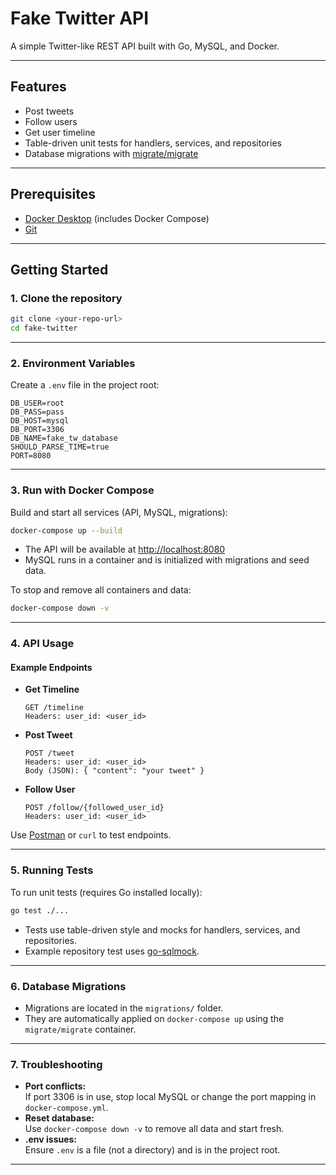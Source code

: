 # Fake Twitter API

A simple Twitter-like REST API built with Go, MySQL, and Docker.

---

## Features

- Post tweets
- Follow users
- Get user timeline
- Table-driven unit tests for handlers, services, and repositories
- Database migrations with [migrate/migrate](https://github.com/golang-migrate/migrate)

---

## Prerequisites

- [Docker Desktop](https://www.docker.com/products/docker-desktop) (includes Docker Compose)
- [Git](https://git-scm.com/)

---

## Getting Started

### 1. Clone the repository

```sh
git clone <your-repo-url>
cd fake-twitter
```

---

### 2. Environment Variables

Create a `.env` file in the project root:

```
DB_USER=root
DB_PASS=pass
DB_HOST=mysql
DB_PORT=3306
DB_NAME=fake_tw_database
SHOULD_PARSE_TIME=true
PORT=8080
```

---

### 3. Run with Docker Compose

Build and start all services (API, MySQL, migrations):

```sh
docker-compose up --build
```

- The API will be available at [http://localhost:8080](http://localhost:8080)
- MySQL runs in a container and is initialized with migrations and seed data.

To stop and remove all containers and data:

```sh
docker-compose down -v
```

---

### 4. API Usage

#### Example Endpoints

- **Get Timeline**
  ```
  GET /timeline
  Headers: user_id: <user_id>
  ```

- **Post Tweet**
  ```
  POST /tweet
  Headers: user_id: <user_id>
  Body (JSON): { "content": "your tweet" }
  ```

- **Follow User**
  ```
  POST /follow/{followed_user_id}
  Headers: user_id: <user_id>
  ```

Use [Postman](https://www.postman.com/) or `curl` to test endpoints.

---

### 5. Running Tests

To run unit tests (requires Go installed locally):

```sh
go test ./...
```

- Tests use table-driven style and mocks for handlers, services, and repositories.
- Example repository test uses [go-sqlmock](https://github.com/DATA-DOG/go-sqlmock).

---

### 6. Database Migrations

- Migrations are located in the `migrations/` folder.
- They are automatically applied on `docker-compose up` using the `migrate/migrate` container.

---

### 7. Troubleshooting

- **Port conflicts:**  
  If port 3306 is in use, stop local MySQL or change the port mapping in `docker-compose.yml`.
- **Reset database:**  
  Use `docker-compose down -v` to remove all data and start fresh.
- **.env issues:**  
  Ensure `.env` is a file (not a directory) and is in the project root.

---